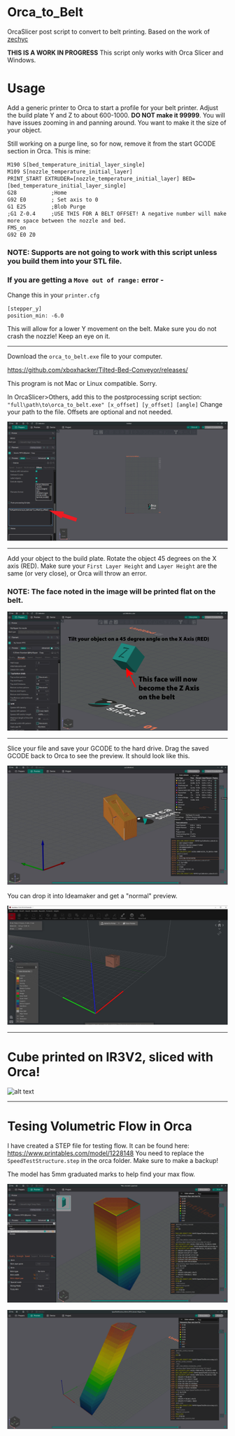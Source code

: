 # Orca_to_Belt
OrcaSlicer post script to convert to belt printing.
Based on the work of [zechyc](https://github.com/zechyc/Tilted-Bed-Conveyor)

**THIS IS A WORK IN PROGRESS**
This script only works with Orca Slicer and Windows.

# Usage

Add a generic printer to Orca to start a profile for your belt printer. Adjust the build plate Y and Z to about 600-1000. **DO NOT make it 99999**. You will have issues zooming in and panning around. You want to make it the size of your object.

Still working on a purge line, so for now, remove it from the start GCODE section in Orca. This is mine:
```
M190 S[bed_temperature_initial_layer_single]
M109 S[nozzle_temperature_initial_layer]
PRINT_START EXTRUDER=[nozzle_temperature_initial_layer] BED=[bed_temperature_initial_layer_single]
G28           ;Home
G92 E0        ; Set axis to 0
G1 E25        ;Blob Purge
;G1 Z-0.4     ;USE THIS FOR A BELT OFFSET! A negative number will make more space between the nozzle and bed.
FMS_on
G92 E0 Z0

```

### NOTE: Supports are not going to work with this script unless you build them into your STL file.


### If you are getting a `Move out of range:` error -

Change this in your `printer.cfg`
```
[stepper_y]
position_min: -6.0
```
This will allow for a lower Y movement on the belt. Make sure you do not crash the nozzle! Keep an eye on it.

---
Download the `orca_to_belt.exe` file to your computer.

https://github.com/xboxhacker/Tilted-Bed-Conveyor/releases/

This program is not Mac or Linux compatible. Sorry.


In OrcaSlicer>Others, add this to the postprocessing script section:
`"full\path\to\orca_to_belt.exe" [x_offset] [y_offset] [angle]`
Change your path to the file. Offsets are optional and not needed.

![alt text](https://github.com/xboxhacker/Tilted-Bed-Conveyor/blob/master/images/postporcessing.png)

---

 Add your object to the build plate. Rotate the object 45 degrees on the X axis (RED). Make sure your `First Layer Height` and `Layer Height` are the same (or very close), or Orca will throw an error.

### NOTE: The face noted in the image will be printed flat on the belt.
 
 ![alt text](https://github.com/xboxhacker/Tilted-Bed-Conveyor/blob/master/images/face.png)

---

 Slice your file and save your GCODE to the hard drive.
 Drag the saved GCODE back to Orca to see the preview. It should look like this.

 
 ![alt text](https://github.com/xboxhacker/Tilted-Bed-Conveyor/blob/master/images/xyz1.jpg)
 

 You can drop it into Ideamaker and get a "normal" preview.
 
![alt_text](https://github.com/xboxhacker/Tilted-Bed-Conveyor/blob/master/images/xyz2.jpg)



 ---

 
# Cube printed on IR3V2, sliced with Orca!

 ![alt text](https://github.com/xboxhacker/Tilted-Bed-Conveyor/blob/master/images/20250311_121605.jpg)


 ---

 # Tesing Volumetric Flow in Orca
I have created a STEP file for testing flow. It can be found here: https://www.printables.com/model/1228148
You need to replace the `SpeedTestStructure.step` in the orca folder. Make sure to make a backup!

The model has 5mm graduated marks to help find your max flow.

 ![alt text](https://github.com/xboxhacker/Tilted-Bed-Conveyor/blob/master/images/volumetric1.png)

![alt text](https://github.com/xboxhacker/Tilted-Bed-Conveyor/blob/master/images/volumetric2.png)

 

